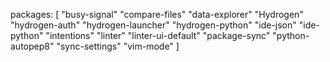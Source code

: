 packages: [
  "busy-signal"
  "compare-files"
  "data-explorer"
  "Hydrogen"
  "hydrogen-auth"
  "hydrogen-launcher"
  "hydrogen-python"
  "ide-json"
  "ide-python"
  "intentions"
  "linter"
  "linter-ui-default"
  "package-sync"
  "python-autopep8"
  "sync-settings"
  "vim-mode"
]